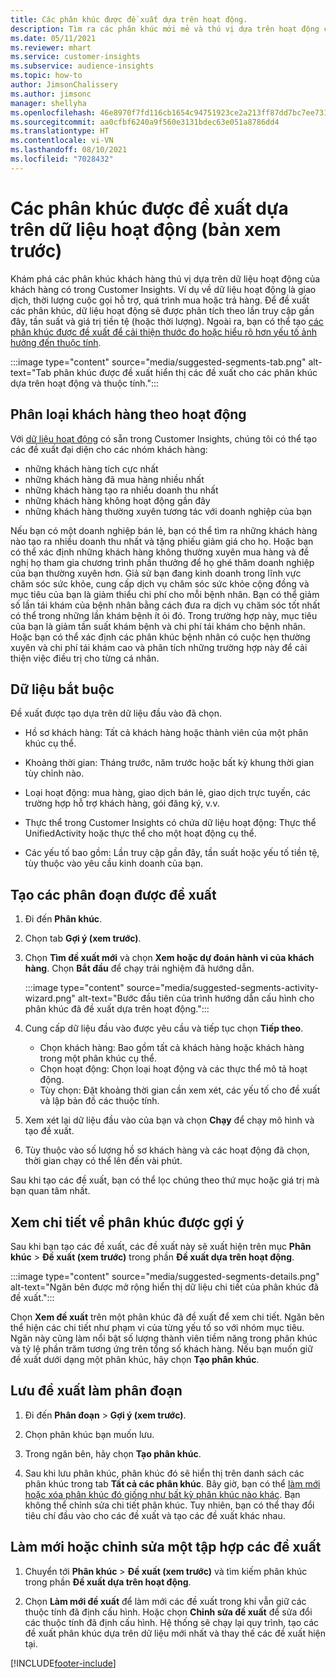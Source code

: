 ```yaml
---
title: Các phân khúc được đề xuất dựa trên hoạt động.
description: Tìm ra các phân khúc mới mẻ và thú vị dựa trên hoạt động của khách hàng nhờ vào cơ chế máy học.
ms.date: 05/11/2021
ms.reviewer: mhart
ms.service: customer-insights
ms.subservice: audience-insights
ms.topic: how-to
author: JimsonChalissery
ms.author: jimsonc
manager: shellyha
ms.openlocfilehash: 46e8970f7fd116cb1654c94751923ce2a213ff87dd7bc7ee731a62bbd0093513
ms.sourcegitcommit: aa0cfbf6240a9f560e3131bdec63e051a8786dd4
ms.translationtype: HT
ms.contentlocale: vi-VN
ms.lasthandoff: 08/10/2021
ms.locfileid: "7028432"
---
```

# <a name="suggested-segments-based-on-activity-data-preview"></a>Các phân khúc được đề xuất dựa trên dữ liệu hoạt động (bản xem trước)

Khám phá các phân khúc khách hàng thú vị dựa trên dữ liệu hoạt động của khách hàng có trong Customer Insights. Ví dụ về dữ liệu hoạt động là giao dịch, thời lượng cuộc gọi hỗ trợ, quá trình mua hoặc trả hàng. Để đề xuất các phân khúc, dữ liệu hoạt động sẽ được phân tích theo lần truy cập gần đây, tần suất và giá trị tiền tệ (hoặc thời lượng). Ngoài ra, bạn có thể tạo [các phân khúc được đề xuất để cải thiện thước đo hoặc hiểu rõ hơn yếu tố ảnh hưởng đến thuộc tính](suggested-segments.md).

:::image type="content" source="media/suggested-segments-tab.png" alt-text="Tab phân khúc được đề xuất hiển thị các đề xuất cho các phân khúc dựa trên hoạt động và thuộc tính.":::

## <a name="categorize-customers-by-activity"></a>Phân loại khách hàng theo hoạt động

Với [dữ liệu hoạt động](activities.md) có sẵn trong Customer Insights, chúng tôi có thể tạo các đề xuất đại diện cho các nhóm khách hàng:

- những khách hàng tích cực nhất 
- những khách hàng đã mua hàng nhiều nhất 
- những khách hàng tạo ra nhiều doanh thu nhất 
- những khách hàng không hoạt động gần đây 
- những khách hàng thường xuyên tương tác với doanh nghiệp của bạn  

Nếu bạn có một doanh nghiệp bán lẻ, bạn có thể tìm ra những khách hàng nào tạo ra nhiều doanh thu nhất và tặng phiếu giảm giá cho họ. Hoặc bạn có thể xác định những khách hàng không thường xuyên mua hàng và đề nghị họ tham gia chương trình phần thưởng để họ ghé thăm doanh nghiệp của bạn thường xuyên hơn.
Giả sử bạn đang kinh doanh trong lĩnh vực chăm sóc sức khỏe, cung cấp dịch vụ chăm sóc sức khỏe cộng đồng và mục tiêu của bạn là giảm thiểu chi phí cho mỗi bệnh nhân. Bạn có thể giảm số lần tái khám của bệnh nhân bằng cách đưa ra dịch vụ chăm sóc tốt nhất có thể trong những lần khám bệnh ít ỏi đó. Trong trường hợp này, mục tiêu của bạn là giảm tần suất khám bệnh và chi phí tái khám cho bệnh nhân. Hoặc bạn có thể xác định các phân khúc bệnh nhân có cuộc hẹn thường xuyên và chi phí tái khám cao và phân tích những trường hợp này để cải thiện việc điều trị cho từng cá nhân. 

## <a name="required-data"></a>Dữ liệu bắt buộc

Đề xuất được tạo dựa trên dữ liệu đầu vào đã chọn. 

- Hồ sơ khách hàng: Tất cả khách hàng hoặc thành viên của một phân khúc cụ thể. 

- Khoảng thời gian: Tháng trước, năm trước hoặc bất kỳ khung thời gian tùy chỉnh nào.

- Loại hoạt động: mua hàng, giao dịch bán lẻ, giao dịch trực tuyến, các trường hợp hỗ trợ khách hàng, gói đăng ký, v.v.  

- Thực thể trong Customer Insights có chứa dữ liệu hoạt động: Thực thể UnifiedActivity hoặc thực thể cho một hoạt động cụ thể. 

- Các yếu tố bao gồm: Lần truy cập gần đây, tần suất hoặc yếu tố tiền tệ, tùy thuộc vào yêu cầu kinh doanh của bạn.

## <a name="generate-suggested-segments"></a>Tạo các phân đoạn được đề xuất

1. Đi đến **Phân khúc**.

1. Chọn tab **Gợi ý (xem trước)**.

1. Chọn **Tìm đề xuất mới** và chọn **Xem hoặc dự đoán hành vi của khách hàng**. Chọn **Bắt đầu** để chạy trải nghiệm đã hướng dẫn.

   :::image type="content" source="media/suggested-segments-activity-wizard.png" alt-text="Bước đầu tiên của trình hướng dẫn cấu hình cho phân khúc đã đề xuất dựa trên hoạt động.":::

1. Cung cấp dữ liệu đầu vào được yêu cầu và tiếp tục chọn **Tiếp theo**.

   - Chọn khách hàng: Bao gồm tất cả khách hàng hoặc khách hàng trong một phân khúc cụ thể.
   - Chọn hoạt động: Chọn loại hoạt động và các thực thể mô tả hoạt động.
   - Tùy chọn: Đặt khoảng thời gian cần xem xét, các yếu tố cho đề xuất và lập bản đồ các thuộc tính.

1. Xem xét lại dữ liệu đầu vào của bạn và chọn **Chạy** để chạy mô hình và tạo đề xuất.

1. Tùy thuộc vào số lượng hồ sơ khách hàng và các hoạt động đã chọn, thời gian chạy có thể lên đến vài phút. 

Sau khi tạo các đề xuất, bạn có thể lọc chúng theo thứ mục hoặc giá trị mà bạn quan tâm nhất. 

## <a name="view-details-of-a-suggested-segment"></a>Xem chi tiết về phân khúc được gợi ý

Sau khi bạn tạo các đề xuất, các đề xuất này sẽ xuất hiện trên mục **Phân khúc** > **Đề xuất (xem trước)** trong phần **Đề xuất dựa trên hoạt động**.

:::image type="content" source="media/suggested-segments-details.png" alt-text="Ngăn bên được mở rộng hiển thị dữ liệu chi tiết của phân khúc đã đề xuất.":::

Chọn **Xem đề xuất** trên một phân khúc đã đề xuất để xem chi tiết. Ngăn bên thể hiện các chi tiết như phạm vi của từng yếu tố so với nhóm mục tiêu. Ngăn này cũng làm nổi bật số lượng thành viên tiềm năng trong phân khúc và tỷ lệ phần trăm tương ứng trên tổng số khách hàng. Nếu bạn muốn giữ đề xuất dưới dạng một phân khúc, hãy chọn **Tạo phân khúc**.    

## <a name="save-a-suggestion-as-a-segment"></a>Lưu đề xuất làm phân đoạn

1. Đi đến **Phân đoạn** > **Gợi ý (xem trước)**.

1. Chọn phân khúc bạn muốn lưu. 

1. Trong ngăn bên, hãy chọn **Tạo phân khúc**. 

1. Sau khi lưu phân khúc, phân khúc đó sẽ hiển thị trên danh sách các phân khúc trong tab **Tất cả các phân khúc**. Bây giờ, bạn có thể [làm mới hoặc xóa phân khúc đó giống như bất kỳ phân khúc nào khác](segments.md). Bạn không thể chỉnh sửa chi tiết phân khúc. Tuy nhiên, bạn có thể thay đổi tiêu chí đầu vào cho các đề xuất và tạo các đề xuất khác nhau.

## <a name="refresh-or-edit-a-set-of-suggestions"></a>Làm mới hoặc chỉnh sửa một tập hợp các đề xuất

1. Chuyển tới **Phân khúc** > **Đề xuất (xem trước)** và tìm kiếm phân khúc trong phần **Đề xuất dựa trên hoạt động**.

1. Chọn **Làm mới đề xuất** để làm mới các đề xuất trong khi vẫn giữ các thuộc tính đã định cấu hình. Hoặc chọn **Chỉnh sửa đề xuất** để sửa đổi các thuộc tính đã định cấu hình. Hệ thống sẽ chạy lại quy trình, tạo các đề xuất phân khúc dựa trên dữ liệu mới nhất và thay thế các đề xuất hiện tại.

[!INCLUDE[footer-include](../includes/footer-banner.md)]
